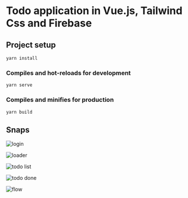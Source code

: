 # Todo application in Vue.js, Tailwind Css and Firebase

## Project setup

```
yarn install
```

### Compiles and hot-reloads for development

```
yarn serve
```

### Compiles and minifies for production

```
yarn build
```

## Snaps

![login](https://user-images.githubusercontent.com/76031535/142926554-e7737956-5492-4c9d-be71-1566dbbca748.png)

![loader](https://user-images.githubusercontent.com/76031535/142926561-926f4c07-7b87-40b3-aca5-082557d89077.png)

![todo list](https://user-images.githubusercontent.com/76031535/142926578-b13e508f-f7f5-40a0-9fbb-36a7b5bcc5e1.png)

![todo done](https://user-images.githubusercontent.com/76031535/142926589-578008b2-349c-4420-ac17-1475f7323673.png)

![flow](https://user-images.githubusercontent.com/76031535/142926612-30ae07e3-6457-4177-8bb8-8715d97da7eb.gif)
